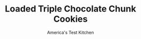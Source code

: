 ---
layout: ../../layouts/MarkdownPostLayout.astro
title: Loaded Triple Chocolate Chunk Cookies
author: America's Test Kitchen
pubDate: 2023-03-15
description: "A great cookie base loaded with three kinds of chocolate."
image_url: https://res.cloudinary.com/hksqkdlah/image/upload/ar_1:1,c_fill,dpr_2.0,f_auto,fl_lossy.progressive.strip_profile,g_faces:auto,q_auto:low,w_344/SFS_CookieSpread_046_qrycxr
tags: ["Desserts or Baked Goods","Chocolate","Cookies","Holiday"]
calories: 5241
protein: 4
carbohydrates: 43
fats: 
fiber: 1
ingredients: ["2¼ cups (11¼ ounces), all-purpose flour","1 teaspoon, table salt","¾ teaspoon, baking soda","1 cup packed (7 ounces), light brown sugar","12 tablespoons, unsalted butter, melted","½ cup (3½ ounces), granulated sugar","2 , large eggs","1½ teaspoons, vanilla extract","4 ounces, white chocolate, chopped","4 ounces, milk chocolate, chopped","4 ounces, bittersweet chocolate, chopped"]
serves: 16
time: "1 hour"
instructions: ["Adjust oven rack to middle position and heat oven to 425 degrees. Line 2 rimmed baking sheets with parchment paper. Combine flour, salt, and baking soda in bowl.","Using stand mixer fitted with paddle, beat brown sugar, melted butter, and granulated sugar on medium speed until well combined, about 1 minute, scraping down bowl as needed. Add eggs and vanilla and beat until fully incorporated, about 30 seconds.","Reduce speed to low and slowly add flour mixture. Mix until mostly incorporated but some streaks of flour remain, about 30 seconds. Add white chocolate, milk chocolate, and bittersweet chocolate and mix until evenly distributed throughout dough, about 30 seconds.","Divide dough into sixteen 2½-ounce portions, about ¼ cup each. Divide any remaining dough evenly among dough portions. Roll dough portions between your wet hands to make dough balls.","Evenly space dough balls on prepared sheets, 8 balls per sheet. Using your hand, flatten dough balls to ¾-inch thickness.","Bake cookies, 1 sheet at a time, until centers of cookies are puffed and still very blond, 8 to 10 minutes. (Cookies will seem underdone but will continue to bake as they cool.) Let cookies cool on sheet for 5 minutes. Using spatula, transfer cookies to wire rack and let cool for 10 minutes. Serve warm."]
nutrition: ["117 mg Potassium","73 mg Phosphorus","46 mg Calcium","1 mg Iron","19 mg Magnesium","172 mg Sodium","15 g Fat","1 mg Niacin (B3)","4 g Monounsaturated","49 mg Cholesterol","9 g Saturated","1 g Fiber","30 µg Folic acid","11 µg Folate (food)","26 g Sugars","2 µg Vitamin K","9 g Water","43 g Carbs","63 µg Folate equivalent (total)","4 g Protein","87 µg Vitamin A","327 kcal Energy","26 g Sugars, added","5241 calories"]
notes: "Underbaking the cookies ensures that they remain chewy once cool."
---